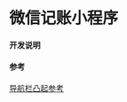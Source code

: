 # 微信记账小程序

#### 开发说明

#### 参考
[导航栏凸起参考](https://blog.csdn.net/weixin_45788691/article/details/107672635)